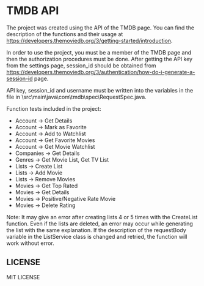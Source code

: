 # TMDB API

The project was created using the API of the TMDB page. You can find the description of the functions and their usage at https://developers.themoviedb.org/3/getting-started/introduction.

In order to use the project, you must be a member of the TMDB page and then the authorization procedures must be done. After getting the API key from the settings page, session_id should be obtained from https://developers.themoviedb.org/3/authentication/how-do-i-generate-a-session-id page.

API key, session_id and username must be written into the variables in the file in \src\main\java\com\tmdb\spec\RequestSpec.java.

Function tests included in the project:
- Account -> Get Details
- Account -> Mark as Favorite
- Account -> Add to Watchlist
- Account -> Get Favorite Movies
- Account -> Get Movie Watchlist
- Companies -> Get Details
- Genres -> Get Movie List, Get TV List
- Lists -> Create List
- Lists -> Add Movie
- Lists -> Remove Movies
- Movies -> Get Top Rated
- Movies -> Get Details
- Movies -> Positive/Negative Rate Movie
- Movies -> Delete Rating

Note: It may give an error after creating lists 4 or 5 times with the CreateList function. Even if the lists are deleted, an error may occur while generating the list with the same explanation. If the description of the requestBody variable in the ListService class is changed and retried, the function will work without error.

## LICENSE
MIT LICENSE
